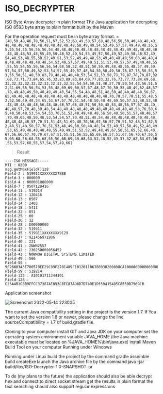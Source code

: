 # ISO_DECRYPTER
ISO Byte Array decrypter in plain format
The Java application for decrypting ISO 8583 byte array to plain format built by the Maven

For the operation request must be in byte array format. =
     ` [48,50,48,48,70,50,51,67,52,52,68,49,50,57,69,48,56,50,50,48,48,48,48,48,48,48,48,48,48,48,48,48,48,48,50,49,49,54,53,49,57,57,49,49,48,55,55,55,54,55,56,56,56,54,48,48,48,48,48,48,48,48,48,48,48,49,48,48,48,48,48,48,48,53,48,55,49,50,48,52,49,54,53,49,57,50,49,52,49,50,48,52,49,54,48,53,48,55,50,52,48,51,53,52,49,49,48,53,49,48,48,49,50,68,48,48,48,48,48,48,48,48,48,54,53,49,57,57,49,49,51,51,53,49,57,57,49,49,48,55,55,55,54,55,56,56,56,54,68,50,52,48,51,50,50,49,48,48,55,48,57,49,50,57,54,57,50,49,52,53,54,57,55,49,57,48,54,50,50,49,50,78,87,78,50,53,53,55,50,51,48,50,83,79,48,48,48,48,53,54,52,53,50,78,79,87,78,79,87,32,68,73,71,73,84,65,76,32,83,89,83,84,69,77,83,32,76,73,77,73,84,69,68,32,32,32,32,32,32,32,32,32,32,53,54,54,50,51,48,57,70,50,54,48,56,51,52,51,69,55,56,54,53,55,48,69,69,50,57,67,48,57,70,50,55,48,49,52,48,57,70,49,48,49,50,48,49,49,48,54,55,54,48,48,51,48,50,48,48,48,48,56,67,65,49,48,48,48,48,48,48,48,48,48,48,48,48,48,48,70,70,57,70,51,55,48,52,52,50,49,48,54,65,53,67,57,70,51,54,48,50,48,48,69,50,57,53,48,53,48,48,48,48,48,48,56,48,48,48,57,65,48,51,50,50,48,53,48,55,57,67,48,49,48,48,57,70,48,50,48,54,48,48,48,48,48,49,48,48,48,48,48,48,53,70,50,65,48,50,48,53,54,54,53,70,51,52,48,49,48,48,56,50,48,50,51,57,48,48,57,70,49,65,48,50,48,53,54,54,57,70,48,51,48,54,48,48,48,48,48,48,48,48,48,48,48,48,57,70,51,51,48,51,69,48,70,56,67,56,57,70,51,52,48,51,52,52,48,51,48,50,57,70,51,53,48,49,50,50,48,48,54,53,49,57,50,49,52,48,49,53,65,49,48,49,48,49,55,49,49,51,52,52,49,48,49,67,50,51,65,52,66,49,67,56,66,57,70,70,67,67,51,55,51,56,55,65,69,66,57,51,67,56,70,67,56,55,65,68,56,68,55,68,55,56,68,69,49,68,53,53,48,52,49,53,52,68,53,67,56,53,53,57,68,55,57,54,57,49,66]`

> Result


    ----ISO MESSAGE-----
    MTI : 0200
    msg.getMaxField()128
    Field-2 : 519911XXXXXXXX7888
    Field-3 : 000000
    Field-4 : 000001000000
    Field-7 : 0507120416
    Field-11 : 519214
    Field-12 : 120416
    Field-13 : 0507
    Field-14 : 2403
    Field-18 : 5411
    Field-22 : 051
    Field-25 : 00
    Field-26 : 12
    Field-28 : D00000000
    Field-32 : 519911
    Field-35 : 519911XXXXXXXX9129
    Field-37 : 921456971906
    Field-40 : 221
    Field-41 : 2NWN2557
    Field-42 : 2302SO000056452
    Field-43 : NOWNOW DIGITAL SYSTEMS LIMITED          
    Field-49 : 566
    Field-55 : 9F2608343E786570EE29C09F2701409F101201106760030200008CA100000000000000FF9F370442106A5C9F360200E2950500000080009A032205079C01009F02060000010000005F2A0205665F340100820239009F1A0205669F03060000000000009F3303E0F8C89F34034403029F350122
    Field-59 : 519214
    Field-123 : A10101711344101
    Field-128 : C23A4B1C8B9FFCC37387AEB93C8FC87AD8D7D78DE1D5504154D5C8559D79691B



Application screenshot

![Screenshot 2022-05-14 223005](https://user-images.githubusercontent.com/28813274/168448735-3504c88a-8617-45c9-93d5-9cda1958fd2f.png)



The current Java compatibility setting in the project is the version 1.7. If You want to set the version 1.8 or newer, please change the line sourceCompatibility = 1.7 of build.gradle file.

Cloning to your computer
install GIT and Java JDK on your computer
set the operating system environment variable JAVA_HOME (the Java machine executable must be located on %JAVA_HOME%\bin\java.exe)
install Maven Build Tool on your computer
Running under Windows

Running under Linux
build the project by the command gradle assemble build createExe
launch the Java archive file by the command java -jar build/libs/ISO-Decrypter-1.0-SNAPSHOT.jar

To do (my plans to the future)
the application should also be able decrypt hex and connect to direct socket stream get the results in plain format
the text searching should also support regular expressions
